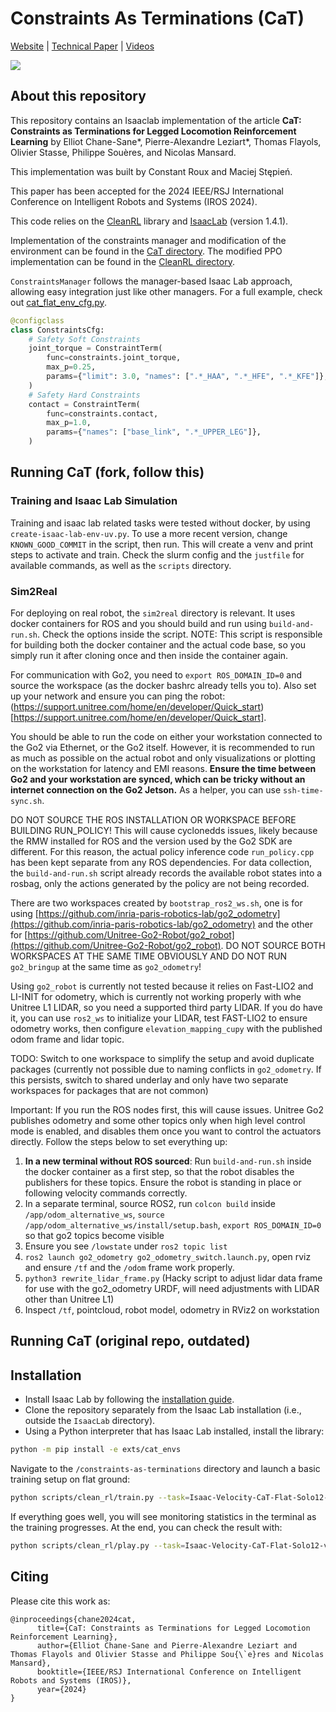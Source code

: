 # Constraints As Terminations (CaT)

[Website](https://constraints-as-terminations.github.io) | [Technical Paper](https://arxiv.org/abs/2403.18765) | [Videos](https://www.youtube.com/watch?v=crWoYTb8QvU)

![](assets/teaser.png)

## About this repository

This repository contains an Isaaclab implementation of the article **CaT: Constraints as Terminations for Legged Locomotion Reinforcement Learning** by Elliot Chane-Sane\*, Pierre-Alexandre Leziart\*, Thomas Flayols, Olivier Stasse, Philippe Souères, and Nicolas Mansard.

This implementation was built by Constant Roux and Maciej Stępień.

This paper has been accepted for the 2024 IEEE/RSJ International Conference on Intelligent Robots and Systems (IROS 2024).

This code relies on the [CleanRL](https://github.com/vwxyzjn/cleanrl) library and [IsaacLab](https://isaac-sim.github.io/IsaacLab/v1.4.1/index.html) (version 1.4.1).

Implementation of the constraints manager and modification of the environment can be found in the [CaT directory](exts/cat_envs/cat_envs/tasks/utils/cat/). The modified PPO implementation can be found in the [CleanRL directory](exts/cat_envs/cat_envs/tasks/utils/cleanrl/).

`ConstraintsManager` follows the manager-based Isaac Lab approach, allowing easy integration just like other managers. For a full example, check out [cat_flat_env_cfg.py](exts/cat_envs/cat_envs/tasks/locomotion/velocity/config/solo12/cat_flat_env_cfg.py).

```python
@configclass
class ConstraintsCfg:
    # Safety Soft Constraints
    joint_torque = ConstraintTerm(
        func=constraints.joint_torque,
        max_p=0.25,
        params={"limit": 3.0, "names": [".*_HAA", ".*_HFE", ".*_KFE"]},
    )
    # Safety Hard Constraints
    contact = ConstraintTerm(
        func=constraints.contact,
        max_p=1.0,
        params={"names": ["base_link", ".*_UPPER_LEG"]},
    )
```


## Running CaT (fork, follow this)

### Training and Isaac Lab Simulation

Training and isaac lab related tasks were tested without docker, by using `create-isaac-lab-env-uv.py`. To use a more recent version, change `KNOWN_GOOD_COMMIT` in the script, then run. This will create a venv and print steps to activate and train. Check the slurm config and the `justfile` for available commands, as well as the `scripts` directory.

### Sim2Real

For deploying on real robot, the `sim2real` directory is relevant. It uses docker containers for ROS and you should build and run using `build-and-run.sh`. Check the options inside the script. NOTE: This script is responsible for building both the docker container and the actual code base, so you simply run it after cloning once and then inside the container again.

For communication with Go2, you need to `export ROS_DOMAIN_ID=0` and source the workspace (as the docker bashrc already tells you to). Also set up your network and ensure you can ping the robot: (https://support.unitree.com/home/en/developer/Quick_start)[https://support.unitree.com/home/en/developer/Quick_start].

You should be able to run the code on either your workstation connected to the Go2 via Ethernet, or the Go2 itself. However, it is recommended to run as much as possible on the actual robot and only visualizations or plotting on the workstation for latency and EMI reasons. **Ensure the time between Go2 and your workstation are synced, which can be tricky without an internet connection on the Go2 Jetson.** As a helper, you can use `ssh-time-sync.sh`.

DO NOT SOURCE THE ROS INSTALLATION OR WORKSPACE BEFORE BUILDING RUN_POLICY! This will cause cyclonedds issues, likely because the RMW installed for ROS and the version used by the Go2 SDK are different. For this reason, the actual policy inference code `run_policy.cpp` has been kept separate from any ROS dependencies. For data collection, the `build-and-run.sh` script already records the available robot states into a rosbag, only the actions generated by the policy are not being recorded.

There are two workspaces created by `bootstrap_ros2_ws.sh`, one is for using [https://github.com/inria-paris-robotics-lab/go2_odometry](https://github.com/inria-paris-robotics-lab/go2_odometry) and the other for [https://github.com/Unitree-Go2-Robot/go2_robot](https://github.com/Unitree-Go2-Robot/go2_robot). DO NOT SOURCE BOTH WORKSPACES AT THE SAME TIME OBVIOUSLY AND DO NOT RUN `go2_bringup` at the same time as `go2_odometry`!

Using `go2_robot` is currently not tested because it relies on Fast-LIO2 and LI-INIT for odometry, which is currently not working properly with whe Unitree L1 LIDAR, so you need a supported third party LIDAR. If you do have it, you can use `ros2_ws` to initialize your LIDAR, test FAST-LIO2 to ensure odometry works, then configure `elevation_mapping_cupy` with the published odom frame and lidar topic.

TODO: Switch to one workspace to simplify the setup and avoid duplicate packages (currently not possible due to naming conflicts in `go2_odometry`. If this persists, switch to shared underlay and only have two separate workspaces for packages that are not common)

Important: If you run the ROS nodes first, this will cause issues. Unitree Go2 publishes odometry and some other topics only when high level control mode is enabled, and disables them once you want to control the actuators directly. Follow the steps below to set everything up:

1. **In a new terminal without ROS sourced**: Run `build-and-run.sh` inside the docker container as a first step, so that the robot disables the publishers for these topics. Ensure the robot is standing in place or following velocity commands correctly.
2. In a separate terminal, source ROS2, run `colcon build` inside `/app/odom_alternative_ws`, `source /app/odom_alternative_ws/install/setup.bash`, `export ROS_DOMAIN_ID=0` so that go2 topics become visible
3. Ensure you see `/lowstate` under `ros2 topic list`
4. `ros2 launch go2_odometry go2_odometry_switch.launch.py`, open rviz and ensure `/tf` and the `/odom` frame work properly.
5. `python3 rewrite_lidar_frame.py` (Hacky script to adjust lidar data frame for use with the go2_odometry URDF, will need adjustments with LIDAR other than Unitree L1)
6. Inspect `/tf`, pointcloud, robot model, odometry in RViz2 on workstation

## Running CaT (original repo, outdated)

## Installation

- Install Isaac Lab by following the [installation guide](https://isaac-sim.github.io/IsaacLab/v1.4.1/source/setup/installation/index.html).
- Clone the repository separately from the Isaac Lab installation (i.e., outside the `IsaacLab` directory).
- Using a Python interpreter that has Isaac Lab installed, install the library:

```bash
python -m pip install -e exts/cat_envs
```
Navigate to the `/constraints-as-terminations` directory and launch a basic training setup on flat ground:

```bash
python scripts/clean_rl/train.py --task=Isaac-Velocity-CaT-Flat-Solo12-v0 --headless
```

If everything goes well, you will see monitoring statistics in the terminal as the training progresses. At the end, you can check the result with:

```bash
python scripts/clean_rl/play.py --task=Isaac-Velocity-CaT-Flat-Solo12-v0
```

## Citing

Please cite this work as:

```
@inproceedings{chane2024cat,
      title={CaT: Constraints as Terminations for Legged Locomotion Reinforcement Learning},
      author={Elliot Chane-Sane and Pierre-Alexandre Leziart and Thomas Flayols and Olivier Stasse and Philippe Sou{\`e}res and Nicolas Mansard},
      booktitle={IEEE/RSJ International Conference on Intelligent Robots and Systems (IROS)},
      year={2024}
}
```
